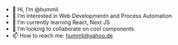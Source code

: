 - 👋 Hi, I’m @hummli
- 👀 I’m interested in Web Developmentn and Process Automation
- 🌱 I’m currently learning React, Next JS
- 💞️ I’m looking to collaborate on cool components
- 📫 How to reach me: hummli@yahoo.de

<!---
hummli/hummli is a ✨ special ✨ repository because its `README.md` (this file) appears on your GitHub profile.
You can click the Preview link to take a look at your changes.
--->
